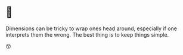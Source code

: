 #  :milky_way:
Dimensions can be tricky to wrap ones head around, especially if one interprets them the wrong. The best thing is to keep things simple. 

:dizzy_face:

